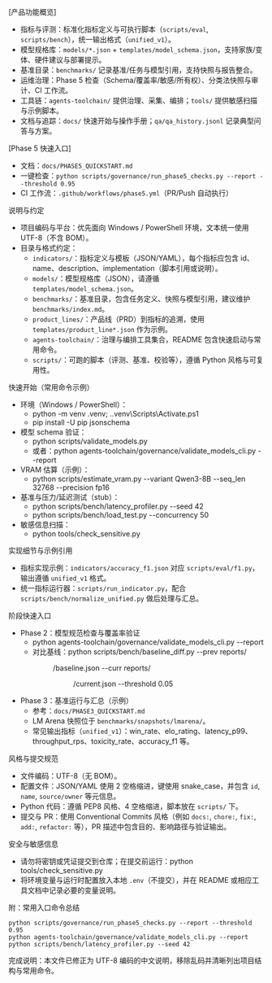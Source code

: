 ﻿[产品功能概览]
- 指标与评测：标准化指标定义与可执行脚本（`scripts/eval`, `scripts/bench`），统一输出格式（`unified_v1`）。
- 模型规格库：`models/*.json` + `templates/model_schema.json`，支持家族/变体、硬件建议与部署提示。
- 基准目录：`benchmarks/` 记录基准/任务与模型引用，支持快照与报告整合。
- 运维治理：Phase 5 检查（Schema/覆盖率/敏感/所有权）、分类法快照与审计、CI 工作流。
- 工具链：`agents-toolchain/` 提供治理、采集、编排；`tools/` 提供敏感扫描与示例脚本。
- 文档与追踪：`docs/` 快速开始与操作手册；`qa/qa_history.jsonl` 记录典型问答与方案。

[Phase 5 快速入口]
- 文档：`docs/PHASE5_QUICKSTART.md`
- 一键检查：`python scripts/governance/run_phase5_checks.py --report --threshold 0.95`
- CI 工作流：`.github/workflows/phase5.yml`（PR/Push 自动执行）

说明与约定
- 项目编码与平台：优先面向 Windows / PowerShell 环境，文本统一使用 UTF-8（不含 BOM）。
- 目录与格式约定：
  - `indicators/`：指标定义与模板（JSON/YAML），每个指标应包含 id、name、description、implementation（脚本引用或说明）。
  - `models/`：模型规格库（JSON），请遵循 `templates/model_schema.json`。
  - `benchmarks/`：基准目录，包含任务定义、快照与模型引用，建议维护 `benchmarks/index.md`。
  - `product_lines/`：产品线（PRD）到指标的追溯，使用 `templates/product_line*.json` 作为示例。
  - `agents-toolchain/`：治理与编排工具集合，README 包含快速启动与常用命令。
  - `scripts/`：可跑的脚本（评测、基准、校验等），遵循 Python 风格与可复用性。

快速开始（常用命令示例）
- 环境（Windows / PowerShell）：
  - python -m venv .venv; .\.venv\Scripts\Activate.ps1
  - pip install -U pip jsonschema
- 模型 schema 验证：
  - python scripts/validate_models.py
  - 或者：python agents-toolchain/governance/validate_models_cli.py --report
- VRAM 估算（示例）：
  - python scripts/estimate_vram.py --variant Qwen3-8B --seq_len 32768 --precision fp16
- 基准与压力/延迟测试（stub）：
  - python scripts/bench/latency_profiler.py --seed 42
  - python scripts/bench/load_test.py --concurrency 50
- 敏感信息扫描：
  - python tools/check_sensitive.py

实现细节与示例引用
- 指标实现示例：`indicators/accuracy_f1.json` 对应 `scripts/eval/f1.py`，输出遵循 `unified_v1` 格式。
- 统一指标运行器：`scripts/run_indicator.py`，配合 `scripts/bench/normalize_unified.py` 做后处理与汇总。

阶段快速入口
- Phase 2：模型规范检查与覆盖率验证
  - python agents-toolchain/governance/validate_models_cli.py --report
  - 对比基线：python scripts/bench/baseline_diff.py --prev reports/<dir>/baseline.json --curr reports/<dir>/current.json --threshold 0.05
- Phase 3：基准运行与汇总（示例）
  - 参考：`docs/PHASE3_QUICKSTART.md`
  - LM Arena 快照位于 `benchmarks/snapshots/lmarena/`。
  - 常见输出指标（`unified_v1`）：win_rate、elo_rating、latency_p99、throughput_rps、toxicity_rate、accuracy_f1 等。

风格与提交规范
- 文件编码：UTF-8（无 BOM）。
- 配置文件：JSON/YAML 使用 2 空格缩进，键使用 snake_case，并包含 `id`, `name`, `source/owner` 等元信息。
- Python 代码：遵循 PEP8 风格、4 空格缩进，脚本放在 `scripts/` 下。
- 提交与 PR：使用 Conventional Commits 风格（例如 `docs:`, `chore:`, `fix:`, `add:`, `refactor:` 等），PR 描述中包含目的、影响路径与验证输出。

安全与敏感信息
- 请勿将密钥或凭证提交到仓库；在提交前运行：python tools/check_sensitive.py
- 将环境变量与运行时配置放入本地 `.env`（不提交），并在 README 或相应工具文档中记录必要的变量说明。

附：常用入口命令总结
```
python scripts/governance/run_phase5_checks.py --report --threshold 0.95
python agents-toolchain/governance/validate_models_cli.py --report
python scripts/bench/latency_profiler.py --seed 42
```

完成说明：本文件已修正为 UTF-8 编码的中文说明，移除乱码并清晰列出项目结构与常用命令。


